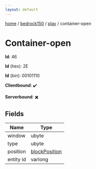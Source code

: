 ```yaml
---
layout: default
---
```


[home](/)  /  [bedrock150](/protocol/bedrock150)  /  [play](/protocol/bedrock150/play)  /  container-open

# Container-open

**Id**: 46

**Id** (hex): 2E

**Id** (bin): 00101110

**Clientbound**: ✔️

**Serverbound**: ✖️

## Fields

Name | Type
---|---
window | ubyte
type | ubyte
position | [blockPosition](/protocol/bedrock150/types/block-position)
entity id | varlong

